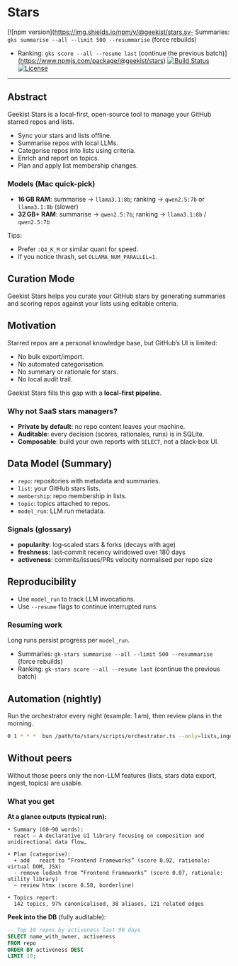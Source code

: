 # Stars

[![npm version](https://img.shields.io/npm/v/@geekist/stars.sv- Summaries: `gks summarise --all --limit 500 --resummarise` (force rebuilds)

- Ranking: `gks score --all --resume last` (continue the previous batch)](https://www.npmjs.com/package/@geekist/stars)
  [![Build Status](https://github.com/theGeekist/stars/actions/workflows/ci.yml/badge.svg)](https://github.com/theGeekist/stars/actions/workflows/ci.yml)
  [![License](https://img.shields.io/npm/l/@geekist/stars.svg)](https://github.com/theGeekist/stars/blob/main/LICENSE)

---

## Abstract

Geekist Stars is a local-first, open-source tool to manage your GitHub starred repos and lists.

- Sync your stars and lists offline.
- Summarise repos with local LLMs.
- Categorise repos into lists using criteria.
- Enrich and report on topics.
- Plan and apply list membership changes.

### Models (Mac quick-pick)

- **16 GB RAM**: summarise → `llama3.1:8b`; ranking → `qwen2.5:7b` or `llama3.1:8b` (slower)
- **32 GB+ RAM**: summarise → `qwen2.5:7b`; ranking → `llama3.1:8b` / `qwen2.5:7b`

Tips:

- Prefer `:Q4_K_M` or similar quant for speed.
- If you notice thrash, set `OLLAMA_NUM_PARALLEL=1`.

## Curation Mode

Geekist Stars helps you curate your GitHub stars by generating summaries and scoring repos against your lists using editable criteria.

## Motivation

Starred repos are a personal knowledge base, but GitHub’s UI is limited:

- No bulk export/import.
- No automated categorisation.
- No summary or rationale for stars.
- No local audit trail.

Geekist Stars fills this gap with a **local-first pipeline**.

### Why not SaaS stars managers?

- **Private by default**: no repo content leaves your machine.
- **Auditable**: every decision (scores, rationales, runs) is in SQLite.
- **Composable**: build your own reports with `SELECT`, not a black‑box UI.

## Data Model (Summary)

- `repo`: repositories with metadata and summaries.
- `list`: your GitHub stars lists.
- `membership`: repo membership in lists.
- `topic`: topics attached to repos.
- `model_run`: LLM run metadata.

### Signals (glossary)

- **popularity**: log‑scaled stars & forks (decays with age)
- **freshness**: last‑commit recency windowed over 180 days
- **activeness**: commits/issues/PRs velocity normalised per repo size

## Reproducibility

- Use `model_run` to track LLM invocations.
- Use `--resume` flags to continue interrupted runs.

### Resuming work

Long runs persist progress per `model_run`.

- Summaries: `gk-stars summarise --all --limit 500 --resummarise` (force rebuilds)
- Ranking: `gk-stars score --all --resume last` (continue the previous batch)

## Automation (nightly)

Run the orchestrator every night (example: 1 am), then review plans in the morning.

```bash
0 1 * * *  bun /path/to/stars/scripts/orchestrator.ts --only=lists,ingest,summarise,score >> /path/to/stars/logs/cron.out 2>&1
```

## Without peers

Without those peers only the non-LLM features (lists, stars data export, ingest, topics) are usable.

### What you get

**At a glance outputs (typical run):**

```
• Summary (60–90 words):
  react — A declarative UI library focusing on composition and unidirectional data flow…

• Plan (categorise):
  + add   react to “Frontend Frameworks” (score 0.92, rationale: virtual DOM, JSX)
  - remove lodash from “Frontend Frameworks” (score 0.07, rationale: utility library)
  ~ review htmx (score 0.58, borderline)

• Topics report:
  142 topics, 97% canonicalised, 38 aliases, 121 related edges
```

**Peek into the DB** (fully auditable):

```sql
-- Top 10 repos by activeness last 90 days
SELECT name_with_owner, activeness
FROM repo
ORDER BY activeness DESC
LIMIT 10;
```
